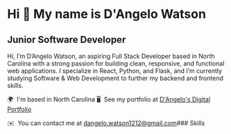 Hi 👋 My name is D'Angelo Watson
================================

Junior Software Developer
-------------------------

Hi, I’m D’Angelo Watson, an aspiring Full Stack Developer based in North Carolina with a strong passion for building clean, responsive, and functional web applications. I specialize in React, Python, and Flask, and I’m currently studying Software & Web Development to further my backend and frontend skills.

🌍  I'm based in North Carolina
🖥️  See my portfolio at [D'Angelo's Digital Portfolio](http://https://dlo137.github.io/DigitalPortfolio/)

✉️  You can contact me at [dangelo.watson1212@gmail.com](mailto:dangelo.watson1212@gmail.com)### Skills 
